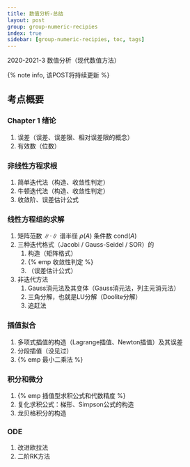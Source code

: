 ```yaml
---
title: 数值分析-总结
layout: post
group: group-numeric-recipies
index: true
sidebar: [group-numeric-recipies, toc, tags]
---
```


2020-2021-3 数值分析（现代数值方法）

<!-- more -->

{% note info, 该POST将持续更新 %}


## 考点概要
### Chapter 1 绪论

1. 误差（误差、误差限、相对误差限的概念）
2. 有效数（位数）

### 非线性方程求根

1. 简单迭代法（构造、收敛性判定）
2. 牛顿迭代法（构造、收敛性判定）
3. 收敛阶、误差估计公式

### 线性方程组的求解

1. 矩阵范数 $\|\cdot\|$
   谱半径 $\rho(A)$
   条件数 $\mathrm{cond}(A)$
2. 三种迭代格式（Jacobi / Gauss-Seidel / SOR）的
   1. 构造（矩阵格式）
   2. {% emp 收敛性判定 %}
   3. （误差估计公式）
3. 非迭代方法
   1. Gauss消元法及其变体（Gauss消元法，列主元消元法）
   2. 三角分解，也就是LU分解（Doolite分解）
   3. 追赶法

### 插值拟合

1. 多项式插值的构造（Lagrange插值、Newton插值）及其误差
2. 分段插值（没见过）
3. {% emp 最小二乘法 %}

### 积分和微分

1. {% emp 插值型求积公式和代数精度 %}
2. 复化求积公式：梯形、Simpson公式的构造
3. 龙贝格积分的构造

### ODE

1. 改进欧拉法
2. 二阶RK方法